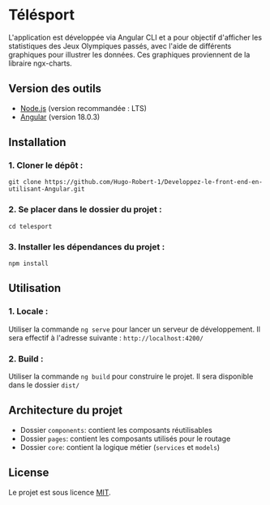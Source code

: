 # Télésport

L'application est développée via Angular CLI et a pour objectif d'afficher les statistiques des Jeux Olympiques passés, avec l'aide de différents graphiques pour illustrer les données. Ces graphiques proviennent de la libraire ngx-charts.

## Version des outils

- [Node.js](https://nodejs.org/fr)  (version recommandée : LTS)
- [Angular](https://v18.angular.dev/) (version 18.0.3)

## Installation
 ### 1. Cloner le dépôt :
  ```git clone https://github.com/Hugo-Robert-1/Developpez-le-front-end-en-utilisant-Angular.git ```
 ### 2. Se placer dans le dossier du projet :
   ```cd telesport```
 ### 3. Installer les dépendances du projet :
  ``npm install``

## Utilisation 
 ### 1. Locale :
Utiliser la commande `ng serve` pour lancer un serveur de développement. Il sera effectif à l'adresse suivante : `http://localhost:4200/`

 ### 2. Build :

 Utiliser la commande `ng build` pour construire le projet. Il sera disponible dans le dossier `dist/`

## Architecture du projet

- Dossier `components`: contient les composants réutilisables
- Dossier `pages`: contient les composants utilisés pour le routage
- Dossier `core`: contient la logique métier (`services` et `models`)

## License

Le projet est sous licence [MIT](https://choosealicense.com/licenses/mit/).


